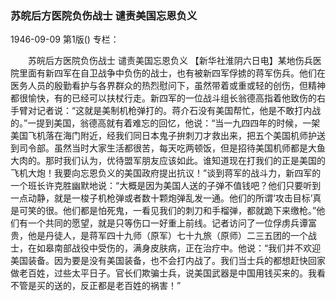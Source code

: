 ### 苏皖后方医院负伤战士  谴责美国忘恩负义

1946-09-09
第1版()
专栏：

　　苏皖后方医院负伤战士
    谴责美国忘恩负义
    【新华社淮阴六日电】某地伤兵医院里面有新四军在自卫战争中负伤的战士，也有被新四军俘掳的蒋军伤兵。他们在医务人员的殷勤看护与各界群众的热烈慰问下，虽然带着或重或轻的创伤，但精神都很愉快，有的已经可以扶杖行走。新四军的一位战斗组长翁德高指着他致伤的右手臂对记者说：“这就是美制机枪弹打的。蒋介石没有美国帮忙，他是不敢打内战的。”一提到美国，翁德高就有着难忘的回忆，他说：“当一九四四年的时候，一架美国飞机落在海门附近，经我们同日本鬼子拚刺刀才救出来，把五个美国机师护送到司令部。虽然当时大家生活都很苦，每天吃两顿饭，但是招待美国机师都是大鱼大肉的。那时我们认为，优待盟军朋友应该如此。谁知道现在打我们的正是美国的飞机大炮！我要向忘恩负义的美国政府提出抗议！”谈到蒋军的战斗力，新四军的一个班长许克胜幽默地说：“大概是因为美国人送的子弹不值钱吧？他们只要听到一点动静，就是一梭子机枪弹或者数十颗炮弹乱发一通。他们的所谓‘攻击目标’真是可笑的很。他们都是怕死鬼，一看见我们的刺刀和手榴弹，都就跪下来缴枪。”他们有一个共同的愿望，就是只等伤口一好重上前线。记者访问了一位俘虏兵谭富贵，他是丹徒人，是蒋军四十九师（原军）七十九旅（原师）二三五团的一个战士，在如皋南部战役中受伤的，满身皮肤病，正在治疗中。他说：“我们并不欢迎美国装备。因为要是没有美国装备，也不会打内战了。我们当士兵的都想赶快回家做老百姓，过些太平日子。官长们欺骗士兵，说美国武器是中国用钱买来的。我看不管是买的送的，反正都是老百姓的祸害！”
